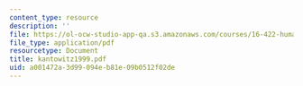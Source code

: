 ```yaml
---
content_type: resource
description: ''
file: https://ol-ocw-studio-app-qa.s3.amazonaws.com/courses/16-422-human-supervisory-control-of-automated-systems-spring-2004/a001472a3d99094eb81e09b0512f02de_kantowitz1999.pdf
file_type: application/pdf
resourcetype: Document
title: kantowitz1999.pdf
uid: a001472a-3d99-094e-b81e-09b0512f02de
---
```


